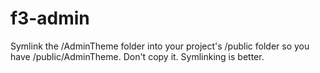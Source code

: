 f3-admin
========

Symlink the /AdminTheme folder into your project's /public folder so you have /public/AdminTheme.
Don't copy it.  Symlinking is better.
